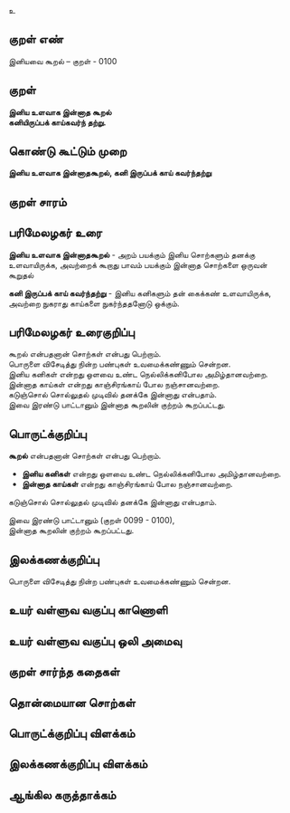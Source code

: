 உ

## குறள் எண் 

இனியவை கூறல் – குறள் - 0100  

## குறள் 

**இனிய உளவாக இன்னாத கூறல்  
கனியிருப்பக் காய்கவர்ந் தற்று.** 

## கொண்டு கூட்டும் முறை

**இனிய உளவாக இன்னாதகூறல், கனி இருப்பக் காய் கவர்ந்தற்று**
## குறள் சாரம் 


## பரிமேலழகர் உரை

**இனிய உளவாக இன்னாதகூறல்** - அறம் பயக்கும் இனிய சொற்களும் தனக்கு உளவாயிருக்க, அவற்றைக் கூறாது பாவம் பயக்கும் இன்னாத சொற்களை ஒருவன் கூறுதல்  

**கனி இருப்பக் காய் கவர்ந்தற்று** - இனிய கனிகளும் தன் கைக்கண் உளவாயிருக்க, அவற்றை நுகராது காய்களை நுகர்ந்ததனோடு ஒக்கும்.   

## பரிமேலழகர் உரைகுறிப்பு   

கூறல் என்பதனான் சொற்கள் என்பது பெற்றாம்.  
பொருளை விசேடித்து நின்ற பண்புகள் உவமைக்கண்ணும் சென்றன.  
இனிய கனிகள் என்றது ஒளவை உண்ட நெல்லிக்கனிபோல அமிழ்தானவற்றை.  
இன்னாத காய்கள் என்றது காஞ்சிரங்காய் போல நஞ்சானவற்றை.  
கடுஞ்சொல் சொல்லுதல் முடிவில் தனக்கே இன்னாது என்பதாம்.  
இவை இரண்டு பாட்டானும் இன்னாத கூறலின் குற்றம் கூறப்பட்டது.   

## பொருட்க்குறிப்பு 

**கூறல்** என்பதனான் சொற்கள் என்பது பெற்றாம்.  

* **இனிய கனிகள்** என்றது ஒளவை உண்ட நெல்லிக்கனிபோல அமிழ்தானவற்றை.  
* **இன்னாத காய்கள்** என்றது காஞ்சிரங்காய் போல நஞ்சானவற்றை.  

கடுஞ்சொல் சொல்லுதல் முடிவில் தனக்கே இன்னாது என்பதாம்.  

இவை இரண்டு பாட்டானும் (குறள் 0099 - 0100),  
இன்னாத கூறலின் குற்றம் கூறப்பட்டது.  

## இலக்கணக்குறிப்பு  

பொருளை விசேடித்து நின்ற பண்புகள் உவமைக்கண்ணும் சென்றன. 
## உயர் வள்ளுவ வகுப்பு காணொளி


## உயர் வள்ளுவ வகுப்பு ஒலி அமைவு 

 
## குறள் சார்ந்த கதைகள் 


## தொன்மையான சொற்கள்


## பொருட்க்குறிப்பு விளக்கம்


## இலக்கணக்குறிப்பு விளக்கம்


## ஆங்கில கருத்தாக்கம் 


